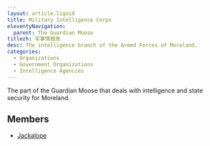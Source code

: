 ```yaml
---
layout: article.liquid
title: Military Intelligence Corps
eleventyNavigation:
  parent: The Guardian Moose
titlezh: 军事情报旅
desc: The intelligence branch of the Armed Forces of Moreland.
categories:
  - Organizations
  - Government Organizations
  - Intelligence Agencies
---
```


The part of the Guardian Moose that deals with intelligence and state security for Moreland.

## Members

- [Jackalope](/characters/jackalope/)
